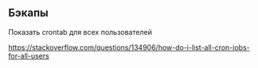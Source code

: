 ---
---

## Бэкапы

Показать crontab для всех пользователей

https://stackoverflow.com/questions/134906/how-do-i-list-all-cron-jobs-for-all-users
